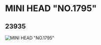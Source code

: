 # MINI HEAD "NO.1795"
## 23935
![MINI HEAD "NO.1795"](https://lc-www-live-s.legocdn.com/media/bricks/5/2/6126981.jpg)